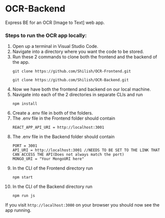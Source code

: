# OCR-Backend
Express BE for an OCR [Image to Text] web app.

### Steps to run the OCR app locally:
  1. Open up a terminal in Visual Studio Code.
  2. Navigate into a directory where you want the code to be stored.
  3. Run these 2 commands to clone both the frontend and the backend of the app.
     ```
     git clone https://github.com/Shilish/OCR-Frontend.git
     ```
     ```
     git clone https://github.com/Shilish/OCR-Backend.git
     ```
  4. Now we have both the frontend and backend on our local machine.
  5. Navigate into each of the 2 directories in separate CLIs and run
     ```
     npm install
     ```
  6. Create a .env file in both of the folders.
  7. The .env file in the Frontend folder should contain
     ```
     REACT_APP_API_URI = http://localhost:3001⁠
     ```
  8. The .env file in the Backend folder should contain
     ```
     PORT = 3001
     API_URI = http://localhost:3001⁠ //NEEDS TO BE SET TO THE LINK THAT CAN ACCESS THE API(Does not always match the port)
     MONGO_URI = "Your MongoURI here"
     ```
  9. In the CLI of the Frontend directory run
      ```
      npm start
      ```
  10. In the CLI of the Backend directory run
      ```
      npm run js
      ```

If you visit `http://localhost:3000` on your browser you should now see the app running.
